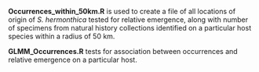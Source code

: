 **Occurrences_within_50km.R** is used to create a file of all locations of origin of *S. hermonthica* tested for relative emergence, along with number of specimens from natural history collections identified on a particular host species within a radius of 50 km.

**GLMM_Occurrences.R** tests for association between occurrences and relative emergence on a particular host.
